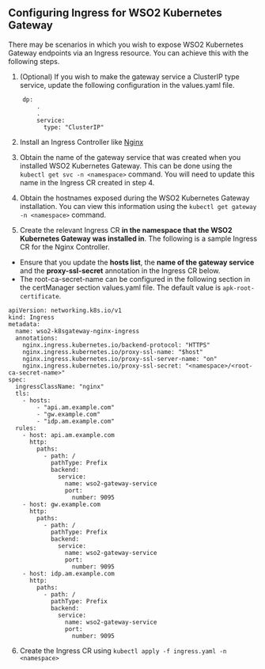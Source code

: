 ## Configuring Ingress for WSO2 Kubernetes Gateway

There may be scenarios in which you wish to expose WSO2 Kubernetes Gateway endpoints via an Ingress resource. You can achieve this with the following steps.

1. (Optional) If you wish to make the gateway service a ClusterIP type service, update the following configuration in the values.yaml file.
```
    dp:
        .
        .
        service:
          type: "ClusterIP" 
```
2. Install an Ingress Controller like [Nginx](https://kubernetes.github.io/ingress-nginx/deploy/)

3. Obtain the name of the gateway service that was created when you installed WSO2 Kubernetes Gateway. This can be done using the `kubectl get svc -n <namespace>` command. You will need to update this name in the Ingress CR created in step 4.

4. Obtain the hostnames exposed during the  WSO2 Kubernetes Gateway installation. You can view this information using the `kubectl get gateway -n <namespace>` command.

5. Create the relevant Ingress CR **in the namespace that the WSO2 Kubernetes Gateway was installed in**. The following is a sample Ingress CR for the Nginx Controller.

- Ensure that you update the **hosts list**, the **name of the gateway service** and the **proxy-ssl-secret** annotation in the Ingress CR below.
- The root-ca-secret-name can be configured in the following section in the certManager section values.yaml file. The default value is `apk-root-certificate`.

```
apiVersion: networking.k8s.io/v1
kind: Ingress
metadata:
  name: wso2-k8sgateway-nginx-ingress
  annotations:
    nginx.ingress.kubernetes.io/backend-protocol: "HTTPS"
    nginx.ingress.kubernetes.io/proxy-ssl-name: "$host"
    nginx.ingress.kubernetes.io/proxy-ssl-server-name: "on"
    nginx.ingress.kubernetes.io/proxy-ssl-secret: "<namespace>/<root-ca-secret-name>"
spec:
  ingressClassName: "nginx"
  tls:
    - hosts:
        - "api.am.example.com"
        - "gw.example.com"
        - "idp.am.example.com"
  rules:
    - host: api.am.example.com
      http:
        paths:
          - path: /
            pathType: Prefix
            backend:
              service:
                name: wso2-gateway-service
                port:
                  number: 9095
    - host: gw.example.com
      http:
        paths:
          - path: /
            pathType: Prefix
            backend:
              service:
                name: wso2-gateway-service
                port:
                  number: 9095
    - host: idp.am.example.com
      http:
        paths:
          - path: /
            pathType: Prefix
            backend:
              service:
                name: wso2-gateway-service
                port:
                  number: 9095
```
6. Create the Ingress CR using `kubectl apply -f ingress.yaml -n <namespace>`